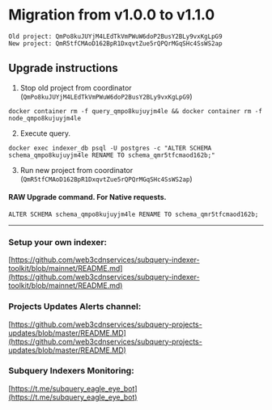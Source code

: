 # Migration from v1.0.0 to v1.1.0
```
Old project: QmPo8kuJUYjM4LEdTkVmPWuW6doP2BusY2BLy9vxKgLpG9
New project: QmR5tfCMAoD162BpR1DxqvtZue5rQPQrMGqSHc4SsWS2ap
```


## Upgrade instructions
 1) Stop old project from coordinator (`QmPo8kuJUYjM4LEdTkVmPWuW6doP2BusY2BLy9vxKgLpG9`)

```
docker container rm -f query_qmpo8kujuyjm4le && docker container rm -f node_qmpo8kujuyjm4le
```

 2) Execute query.

```
docker exec indexer_db psql -U postgres -c "ALTER SCHEMA schema_qmpo8kujuyjm4le RENAME TO schema_qmr5tfcmaod162b;"

```

 3) Run new project from coordinator (`QmR5tfCMAoD162BpR1DxqvtZue5rQPQrMGqSHc4SsWS2ap`)

#### RAW Upgrade command. For Native requests.
`ALTER SCHEMA schema_qmpo8kujuyjm4le RENAME TO schema_qmr5tfcmaod162b;`


___
### Setup your own indexer:

[https://github.com/web3cdnservices/subquery-indexer-toolkit/blob/mainnet/README.md](https://github.com/web3cdnservices/subquery-indexer-toolkit/blob/mainnet/README.md)

### Projects Updates Alerts channel:

[https://github.com/web3cdnservices/subquery-projects-updates/blob/master/README.MD](https://github.com/web3cdnservices/subquery-projects-updates/blob/master/README.MD)

### Subquery Indexers Monitoring:

[https://t.me/subquery_eagle_eye_bot](https://t.me/subquery_eagle_eye_bot)
